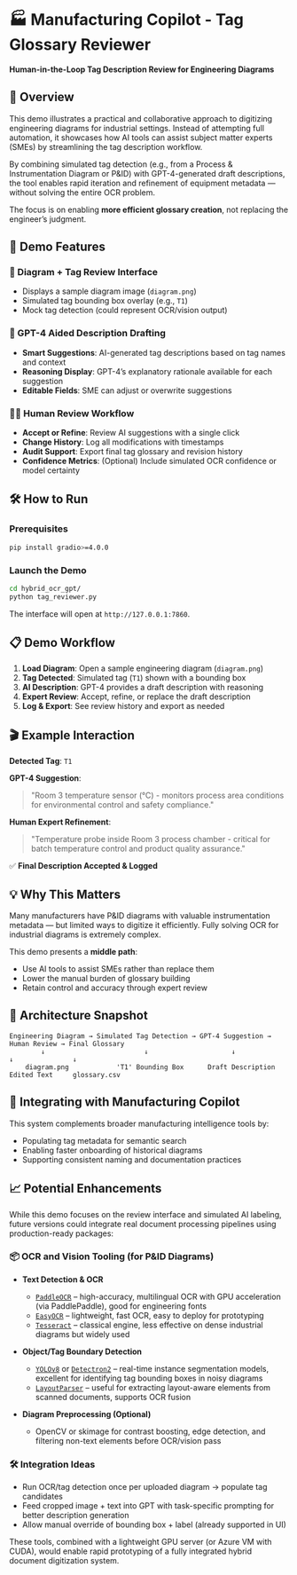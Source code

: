 # 🏭 Manufacturing Copilot - Tag Glossary Reviewer

**Human-in-the-Loop Tag Description Review for Engineering Diagrams**

## 🎯 Overview

This demo illustrates a practical and collaborative approach to digitizing engineering diagrams for industrial settings. Instead of attempting full automation, it showcases how AI tools can assist subject matter experts (SMEs) by streamlining the tag description workflow.

By combining simulated tag detection (e.g., from a Process & Instrumentation Diagram or P&ID) with GPT-4-generated draft descriptions, the tool enables rapid iteration and refinement of equipment metadata — without solving the entire OCR problem.

The focus is on enabling **more efficient glossary creation**, not replacing the engineer’s judgment.

## 🚀 Demo Features

### 📐 Diagram + Tag Review Interface
- Displays a sample diagram image (`diagram.png`)
- Simulated tag bounding box overlay (e.g., `T1`)
- Mock tag detection (could represent OCR/vision output)

### 🧠 GPT-4 Aided Description Drafting
- **Smart Suggestions**: AI-generated tag descriptions based on tag names and context
- **Reasoning Display**: GPT-4’s explanatory rationale available for each suggestion
- **Editable Fields**: SME can adjust or overwrite suggestions

### 👨‍🔧 Human Review Workflow
- **Accept or Refine**: Review AI suggestions with a single click
- **Change History**: Log all modifications with timestamps
- **Audit Support**: Export final tag glossary and revision history
- **Confidence Metrics**: (Optional) Include simulated OCR confidence or model certainty

## 🛠️ How to Run

### Prerequisites
```bash
pip install gradio>=4.0.0
```

### Launch the Demo
```bash
cd hybrid_ocr_gpt/
python tag_reviewer.py
```

The interface will open at `http://127.0.0.1:7860`.

## 📋 Demo Workflow

1. **Load Diagram**: Open a sample engineering diagram (`diagram.png`)
2. **Tag Detected**: Simulated tag (`T1`) shown with a bounding box
3. **AI Description**: GPT-4 provides a draft description with reasoning
4. **Expert Review**: Accept, refine, or replace the draft description
5. **Log & Export**: See review history and export as needed

## 🎬 Example Interaction

**Detected Tag**: `T1`

**GPT-4 Suggestion**:  
> "Room 3 temperature sensor (°C) - monitors process area conditions for environmental control and safety compliance."

**Human Expert Refinement**:  
> "Temperature probe inside Room 3 process chamber - critical for batch temperature control and product quality assurance."

✅ **Final Description Accepted & Logged**

## 💡 Why This Matters

Many manufacturers have P&ID diagrams with valuable instrumentation metadata — but limited ways to digitize it efficiently. Fully solving OCR for industrial diagrams is extremely complex.

This demo presents a **middle path**:
- Use AI tools to assist SMEs rather than replace them
- Lower the manual burden of glossary building
- Retain control and accuracy through expert review

## 🔧 Architecture Snapshot

```
Engineering Diagram → Simulated Tag Detection → GPT-4 Suggestion → Human Review → Final Glossary
        ↓                         ↓                     ↓                   ↓               ↓
    diagram.png            'T1' Bounding Box      Draft Description      Edited Text     glossary.csv
```

## 🧩 Integrating with Manufacturing Copilot

This system complements broader manufacturing intelligence tools by:
- Populating tag metadata for semantic search
- Enabling faster onboarding of historical diagrams
- Supporting consistent naming and documentation practices

## 📈 Potential Enhancements

While this demo focuses on the review interface and simulated AI labeling, future versions could integrate real document processing pipelines using production-ready packages:

### 📦 OCR and Vision Tooling (for P&ID Diagrams)

- **Text Detection & OCR**  
  - [`PaddleOCR`](https://github.com/PaddlePaddle/PaddleOCR) – high-accuracy, multilingual OCR with GPU acceleration (via PaddlePaddle), good for engineering fonts
  - [`EasyOCR`](https://github.com/JaidedAI/EasyOCR) – lightweight, fast OCR, easy to deploy for prototyping
  - [`Tesseract`](https://github.com/tesseract-ocr/tesseract) – classical engine, less effective on dense industrial diagrams but widely used

- **Object/Tag Boundary Detection**  
  - [`YOLOv8`](https://github.com/ultralytics/ultralytics) or [`Detectron2`](https://github.com/facebookresearch/detectron2) – real-time instance segmentation models, excellent for identifying tag bounding boxes in noisy diagrams
  - [`LayoutParser`](https://github.com/Layout-Parser/layout-parser) – useful for extracting layout-aware elements from scanned documents, supports OCR fusion

- **Diagram Preprocessing (Optional)**  
  - OpenCV or skimage for contrast boosting, edge detection, and filtering non-text elements before OCR/vision pass

### 🛠 Integration Ideas
- Run OCR/tag detection once per uploaded diagram → populate tag candidates
- Feed cropped image + text into GPT with task-specific prompting for better description generation
- Allow manual override of bounding box + label (already supported in UI)

These tools, combined with a lightweight GPU server (or Azure VM with CUDA), would enable rapid prototyping of a fully integrated hybrid document digitization system.